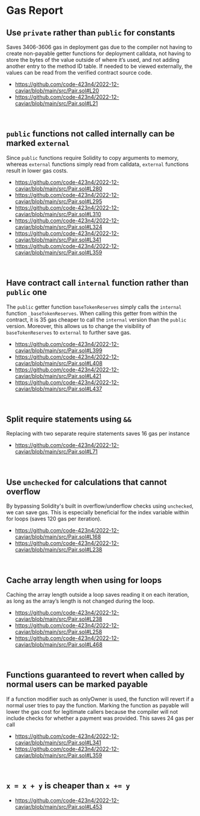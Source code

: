 # Gas Report

## Use `private` rather than `public` for constants
Saves 3406-3606 gas in deployment gas due to the compiler not having to create non-payable getter functions for deployment calldata, not having to store the bytes of the value outside of where it’s used, and not adding another entry to the method ID table. If needed to be viewed externally, the values can be read from the verified contract source code.
- https://github.com/code-423n4/2022-12-caviar/blob/main/src/Pair.sol#L20
- https://github.com/code-423n4/2022-12-caviar/blob/main/src/Pair.sol#L21

<br>

## `public` functions not called internally can be marked `external`
Since `public` functions require Solidity to copy arguments to memory, whereas `external` functions simply read from calldata, `external` functions result in lower gas costs.
- https://github.com/code-423n4/2022-12-caviar/blob/main/src/Pair.sol#L280
- https://github.com/code-423n4/2022-12-caviar/blob/main/src/Pair.sol#L295
- https://github.com/code-423n4/2022-12-caviar/blob/main/src/Pair.sol#L310
- https://github.com/code-423n4/2022-12-caviar/blob/main/src/Pair.sol#L324
- https://github.com/code-423n4/2022-12-caviar/blob/main/src/Pair.sol#L341
- https://github.com/code-423n4/2022-12-caviar/blob/main/src/Pair.sol#L359

<br>

## Have contract call `internal` function rather than `public` one
The `public` getter function `baseTokenReserves` simply calls the `internal` function `_baseTokenReserves`. When calling this getter from within the contract, it is 35 gas cheaper to call the `internal` version than the `public` version. Moreover, this allows us to change the visibility of `baseTokenReserves` to `external` to further save gas.
- https://github.com/code-423n4/2022-12-caviar/blob/main/src/Pair.sol#L399
- https://github.com/code-423n4/2022-12-caviar/blob/main/src/Pair.sol#L408
- https://github.com/code-423n4/2022-12-caviar/blob/main/src/Pair.sol#L421
- https://github.com/code-423n4/2022-12-caviar/blob/main/src/Pair.sol#L437

<br>

## Split require statements using `&&`
Replacing with two separate require statements saves 16 gas per instance
- https://github.com/code-423n4/2022-12-caviar/blob/main/src/Pair.sol#L71

<br>

## Use `unchecked` for calculations that cannot overflow
By bypassing Solidity's built in overflow/underflow checks using `unchecked`, we can save gas. This is especially beneficial for the index variable within for loops (saves 120 gas per iteration).
- https://github.com/code-423n4/2022-12-caviar/blob/main/src/Pair.sol#L168
- https://github.com/code-423n4/2022-12-caviar/blob/main/src/Pair.sol#L238

<br>

## Cache array length when using for loops
Caching the array length outside a loop saves reading it on each iteration, as long as the array’s length is not changed during the loop.
- https://github.com/code-423n4/2022-12-caviar/blob/main/src/Pair.sol#L238
- https://github.com/code-423n4/2022-12-caviar/blob/main/src/Pair.sol#L258
- https://github.com/code-423n4/2022-12-caviar/blob/main/src/Pair.sol#L468

<br>

## Functions guaranteed to revert when called by normal users can be marked payable
If a function modifier such as onlyOwner is used, the function will revert if a normal user tries to pay the function. Marking the function as payable will lower the gas cost for legitimate callers because the compiler will not include checks for whether a payment was provided. This saves 24 gas per call
- https://github.com/code-423n4/2022-12-caviar/blob/main/src/Pair.sol#L341
- https://github.com/code-423n4/2022-12-caviar/blob/main/src/Pair.sol#L359

<br>

## `x = x + y` is cheaper than `x += y`
- https://github.com/code-423n4/2022-12-caviar/blob/main/src/Pair.sol#L453